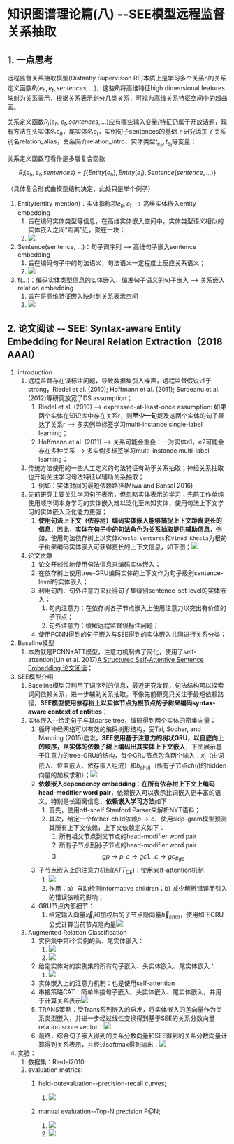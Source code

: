 <h1>知识图谱理论篇(八) --SEE模型远程监督关系抽取</h1>

<h2>1. 一点思考</h2>

远程监督关系抽取模型(Distantly Supervision RE)本质上是学习多个关系$r_i$的关系定义函数$R_i(e_h, e_t, sentences, ...)$，这些$R_i$将高维特征high dimensional features映射为关系表示，根据关系表示划分几类关系，可视为高维关系特征空间中的超曲面。

关系定义函数$R_i(e_h, e_t, sentences, ...)$应有哪些输入变量/特征仍属于开放话题，现有方法在头实体名$e_h$，尾实体名$e_t$，实例句子sentences的基础上研究添加了关系别名relation_alias，关系简介relation_intro，实体类型$t_{e_h}, t_{e_t}$等变量；

关系定义函数可看作是多层复合函数

$$R_i(e_h, e_t, sentences) = f\{Entity(e_h), Entity(e_t), Sentence(sentence, ...)\}$$

（具体复合形式由模型结构决定，此处只是举个例子）

1. Entity(entity_mention)：实体指称项$e_h, e_t$ --> 高维实体嵌入entity embedding
    1. 旨在编码实体类型等信息，在高维实体嵌入空间中，实体类型语义相似的实体嵌入之间“距离”近，聚在一块；
    2. ![](./media/entity_embedding_mapping.png)
2. Sentence(sentence, ...)：句子词序列 --> 高维句子嵌入sentence embedding
    1. 旨在编码句子中的句法语义，句法语义一定程度上反应关系语义；
    2. ![](./media/sentence_embedding_mapping.png)
3. f(...)：编码实体类型信息的实体嵌入，编发句子语义的句子嵌入 --> 关系嵌入relation embedding
    1. 旨在将高维特征嵌入映射到关系表示空间
    2. ![](./media/relation_repre_mapping.png)

<h2>2. 论文阅读 -- SEE: Syntax-aware Entity Embedding for Neural Relation Extraction（2018 AAAI）</h2>

1. introduction
    1. 远程监督存在误标注问题，导致数据集引入噪声，远程监督假说过于strong，Riedel et al. (2010); Hoffmann et al. (2011); Surdeanu et al. (2012)等研究放宽了DS assumption；
        1. Riedel et al. (2010) --> expressed-at-least-once assumption: 如果两个实体在知识库中存在关系r，则**至少一句**提及这两个实体的句子表达了关系r --> 多实例单标签学习multi-instance single-label learning；
        2. Hoffmann et al. (2011) --> 关系可能会重叠：一对实体e1，e2可能会存在多种关系 --> 多实例多标签学习multi-instance multi-label learning；
    2. 传统方法使用的一些人工定义的句法特征有助于关系抽取；神经关系抽取也开始关注学习句法特征以辅助关系抽取；
        1. 例如：实体对间的最短依赖路径(Miwa and Bansal 2016)
    3. 先前研究主要关注学习句子表示，但忽略实体表示的学习；先前工作单纯使用顺序词本身学习的实体嵌入难以泛化至未知实体，使用句法上下文学习的实体嵌入泛化能力更强；
        1. **使用句法上下文（依存树）编码实体嵌入能够捕捉上下文距离更长的信息**，因此，**实体在句子中的句法角色为关系抽取提供辅助信息**，例如，使用句法依存树上以实体`Khosla Ventures`和`Vinod Khosla`为根的子树来编码实体嵌入可获得更长的上下文信息，如下图；![](media/15570441694061.jpg)
    4. 论文贡献
        1. 论文开创性地使用句法信息来编码实体嵌入；
        2. 在依存树上使用tree-GRU编码实体的上下文作为句子级别sentence-level的实体嵌入；
        3. 利用句内、句外注意力来获得句子集级别sentence-set level的实体嵌入；
            1. 句内注意力：在依存树各子节点嵌入上使用注意力以突出有价值的子节点；
            2. 句外注意力：缓解远程监督误标注问题；
        4. 使用PCNN得到的句子嵌入与SEE得到的实体嵌入共同进行关系分类；
2. Baseline模型
    1. 本质就是PCNN+ATT模型，注意力机制做了简化，使用了self-attention(Lin et al. 2017)[A Structured Self-Attentive Sentence Embedding 论文阅读](https://zhuanlan.zhihu.com/p/47226281)；
3. SEE模型介绍
    1. Baseline模型只利用了词序列的信息，最近研究发现，句法结构可以探索词间依赖关系，进一步辅助关系抽取。不像先前研究只关注于最短依赖路径，**SEE模型使用依存树上以实体节点为根节点的子树来编码syntax-aware context of entities**；
    2. 实体嵌入--给定句子与其parse tree，编码得到两个实体的密集向量；
        1. 循环神经网络可以有效的编码树形结构，受Tai, Socher, and Manning (2015)启发，**SEE使用基于注意力的树状GRU，以自底向上的顺序，从实体的依赖子树上编码出其实体上下文嵌入**，下图展示基于注意力的tree-GRU的结构，每个GRU节点包含两个输入：$x_i$（由词嵌入、位置嵌入、依存嵌入组成）和$h_{ch(i)}$（所有子节点$ch(i)$的hidden向量的加权求和）；![](media/15570631744268.jpg)
        2. **依赖嵌入dependency embedding**：**在所有依存树上下文上编码head-modifier word pair**，依赖嵌入可以表示比词嵌入更丰富的语义，特别是长距离信息，**依赖嵌入学习方法**如下：
            1. 首先，使用off-shelf Stanford Parser来解析NYT语料；
            2. 其次，给定一个father-child依赖$p \rightarrow c$，使用skip-gram模型预测其所有上下文依赖，上下文依赖定义如下：
                1. 所有祖父节点到父节点的head-modifier word pair
                2. 所有子节点到孙子节点的head-modifier word pair
                3. $$gp \rightarrow p, c \rightarrow gc1 ... c \rightarrow gc_{\#gc}$$
        3. 子节点嵌入上的注意力机制($ATT_{CE}$)：使用self-attention机制
            1. ![](media/15570652684080.jpg)
            2. 作用：a）自动检测informative children；b) 减少解析错误而引入的错误依赖的影响；
        4. GRU节点内部细节：
            1. 给定输入向量$\vec x_i$和加权后的子节点隐向量$\vec h_{ch(i)}$，使用如下GRU公式计算当前节点隐向量![](media/15570654906366.jpg)
    3. Augmented Relation Classification
        1. 实例集中第i个实例的头、尾实体嵌入：
            1. ![](media/15570682423041.jpg)
            2. ![](media/15570682806005.jpg)
        2. 给定实体对的实例集的所有句子嵌入、头实体嵌入、尾实体嵌入：
            1. ![](media/15570683355824.jpg)
        3. 实体嵌入上的注意力机制：也是使用self-attention
        4. 串接策略CAT：简单串接句子嵌入、头实体嵌入、尾实体嵌入，并用于计算关系表示![](media/15570685880164.jpg)
        5. TRANS策略：受Trans系列嵌入的启发，将实体嵌入的差向量作为关系类型嵌入，并进一步经过线性变换得到基于SEE的关系分数向量relation score vector：![](media/15570689276164.jpg)
        6. 最终，综合句子嵌入得到的关系分数向量和SEE得到的关系分数向量计算得到关系表示，并经过softmax得到输出：![](media/15570690506562.jpg)
4. 实验：
    1. 数据集：Riedel2010
    2. evaluation metrics:
        1. held-outevaluation--precision-recall curves;
            1. ![](media/15571304994733.jpg)

        2. manual evaluation--Top-N precision P@N;
            1. ![](media/15571304555305.jpg)
            2. ![](media/15571304722564.jpg)












